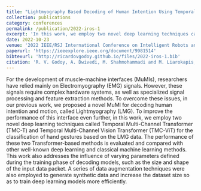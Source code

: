 ```yaml
---
title: "Lightmyography Based Decoding of Human Intention Using Temporal Multi-Channel Transformers"
collection: publications
category: conferences
permalink: /publication/2022-iros-1
excerpt: 'In this work, we employ two novel deep learning techniques called Temporal Multi-Channel Transformer (TMC-T) and Temporal Multi-Channel Vision Transformer (TMC-ViT) for the classification of hand gestures based on the LMG data'
date: 2022-10-23
venue: '2022 IEEE/RSJ International Conference on Intelligent Robots and Systems (IROS)'
paperurl: 'https://ieeexplore.ieee.org/document/9981514'
bibtexurl: 'http://ricardovgodoy.github.io/files/2022-iros-1.bib'
citation: 'R. V. Godoy, A. Dwivedi, M. Shahmohammadi and M. Liarokapis, "Lightmyography Based Decoding of Human Intention Using Temporal Multi-Channel Transformers," 2022 IEEE/RSJ International Conference on Intelligent Robots and Systems (IROS), Kyoto, Japan, 2022, pp. 6087-6094, doi: 10.1109/IROS47612.2022.9981514.'
---
```


For the development of muscle-machine interfaces (MuMIs), researchers have relied mainly on Electromyography (EMG) signals. However, these signals require complex hardware systems, as well as specialized signal processing and feature extraction methods. To overcome these issues, in our previous work, we proposed a novel MuMI for decoding human intention and motion, called Lightmyography (LMG). To improve the performance of this interface even further, in this work, we employ two novel deep learning techniques called Temporal Multi-Channel Transformer (TMC-T) and Temporal Multi-Channel Vision Transformer (TMC-ViT) for the classification of hand gestures based on the LMG data. The performance of these two Transformer-based methods is evaluated and compared with other well-known deep learning and classical machine learning methods. This work also addresses the influence of varying parameters defined during the training phase of decoding models, such as the size and shape of the input data packet. A series of data augmentation techniques were also employed to generate synthetic data and increase the dataset size so as to train deep learning models more efficiently.
